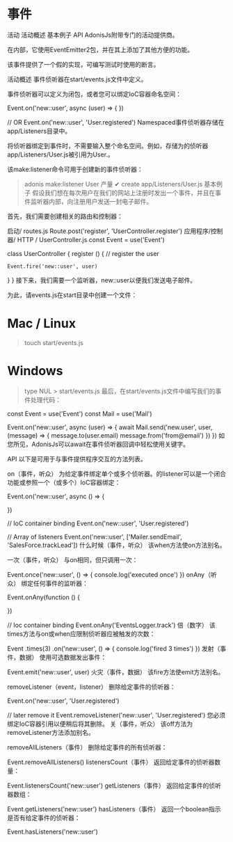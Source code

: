 # 事件
活动
活动概述
基本例子
API
AdonisJs附带专门的活动提供商。

在内部，它使用EventEmitter2包，并在其上添加了其他方便的功能。

该事件提供了一个假的实现，可编写测试时使用的断言。

活动概述
事件侦听器在start/events.js文件中定义。

事件侦听器可以定义为闭包，或者您可以绑定IoC容器命名空间：

Event.on('new::user', async (user) => {
})

// OR
Event.on('new::user', 'User.registered')
Namespaced事件侦听器存储在app/Listeners目录中。

将侦听器绑定到事件时，不需要输入整个命名空间。例如，存储为的侦听器app/Listeners/User.js被引用为User.<method>。

该make:listener命令可用于创建新的事件侦听器：

> adonis make:listener User
产量
✔ create  app/Listeners/User.js
基本例子
假设我们想在每次用户在我们的网站上注册时发出一个事件，并且在事件监听器内部，向注册用户发送一封电子邮件。

首先，我们需要创建相关的路由和控制器：

启动/ routes.js
Route.post('register', 'UserController.register')
应用程序/控制器/ HTTP / UserController.js
const Event = use('Event')

class UserController {
  register () {
    // register the user

    Event.fire('new::user', user)
  }
}
接下来，我们需要一个监听器，new::user以便我们发送电子邮件。

为此，请events.js在start目录中创建一个文件：

# Mac / Linux
> touch start/events.js

# Windows
> type NUL > start/events.js
最后，在start/events.js文件中编写我们的事件处理代码：

const Event = use('Event')
const Mail = use('Mail')

Event.on('new::user', async (user) => {
  await Mail.send('new.user', user, (message) => {
    message.to(user.email)
    message.from('from@email')
  })
})
如您所见，AdonisJs可以await在事件侦听器回调中轻松使用关键字。

API
以下是可用于与事件提供程序交互的方法列表。

on（事件，听众）
为给定事件绑定单个或多个侦听器。的listener可以是一个闭合功能或参照一个（或多个）IoC容器绑定：

Event.on('new::user', async () => {

})

// IoC container binding
Event.on('new::user', 'User.registered')

// Array of listeners
Event.on('new::user', ['Mailer.sendEmail', 'SalesForce.trackLead'])
什么时候（事件，听众）
该when方法使on方法别名。

一次（事件，听众）
与on相同，但只调用一次：

Event.once('new::user', () => {
  console.log('executed once')
})
onAny（听众）
绑定任何事件的监听器：

Event.onAny(function () {

})

// Ioc container binding
Event.onAny('EventsLogger.track')
倍（数字）
该times方法与on或when应限制侦听器应被触发的次数：

Event
  .times(3)
  .on('new::user', () => {
    console.log('fired 3 times')
  })
发射（事件，数据）
使用可选数据发出事件：

Event.emit('new::user', user)
火灾（事件，数据）
该fire方法使emit方法别名。

removeListener（event，listener）
删除给定事件的侦听器：

Event.on('new::user', 'User.registered')

// later remove it
Event.removeListener('new::user', 'User.registered')
您必须绑定IoC容器引用以便稍后将其删除。
关（事件，听众）
该off方法为removeListener方法添加别名。

removeAllListeners（事件）
删除给定事件的所有侦听器：

Event.removeAllListeners()
listenersCount（事件）
返回给定事件的侦听器数量：

Event.listenersCount('new::user')
getListeners（事件）
返回给定事件的侦听器数组：

Event.getListeners('new::user')
hasListeners（事件）
返回一个boolean指示是否有给定事件的侦听器：

Event.hasListeners('new::user')
